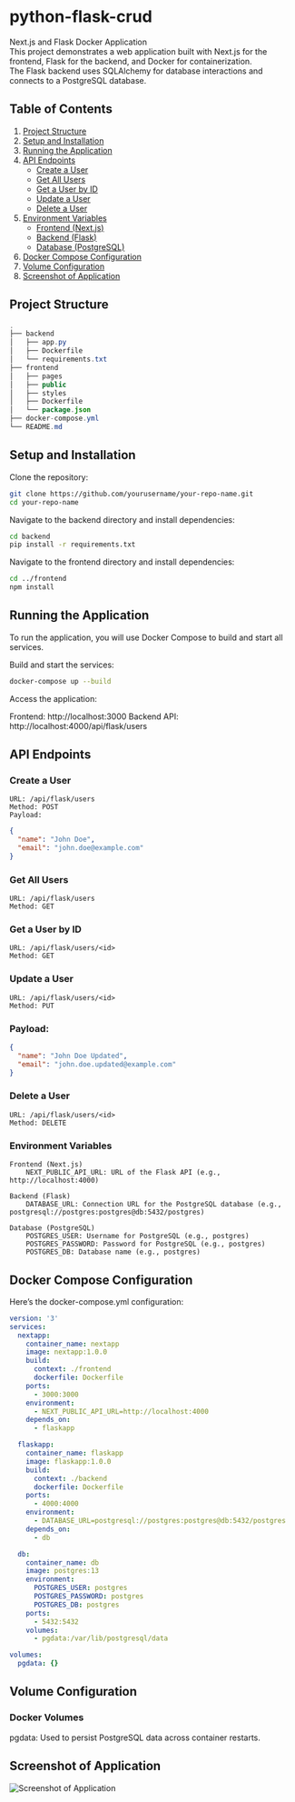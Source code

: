 # python-flask-crud
Next.js and Flask Docker Application \
This project demonstrates a web application built with Next.js for the frontend, Flask for the backend, and Docker for containerization. \
The Flask backend uses SQLAlchemy for database interactions and connects to a PostgreSQL database.

## Table of Contents
1. [Project Structure](#project-structure)
2. [Setup and Installation](#setup-and-installation)
3. [Running the Application](#running-the-application)
4. [API Endpoints](#api-endpoints)
    - [Create a User](#create-a-user)
    - [Get All Users](#get-all-users)
    - [Get a User by ID](#get-a-user-by-id)
    - [Update a User](#update-a-user)
    - [Delete a User](#delete-a-user)
5. [Environment Variables](#environment-variables)
    - [Frontend (Next.js)](#frontend-nextjs)
    - [Backend (Flask)](#backend-flask)
    - [Database (PostgreSQL)](#database-postgresql)
6. [Docker Compose Configuration](#docker-compose-configuration)
7. [Volume Configuration](#volume-configuration)
8. [Screenshot of Application](#screenshot-of-application)

## Project Structure
```java
.
├── backend
│   ├── app.py
│   ├── Dockerfile
│   └── requirements.txt
├── frontend
│   ├── pages
│   ├── public
│   ├── styles
│   ├── Dockerfile
│   └── package.json
├── docker-compose.yml
└── README.md
```

## Setup and Installation
Clone the repository:

```bash
git clone https://github.com/yourusername/your-repo-name.git
cd your-repo-name
```

Navigate to the backend directory and install dependencies:

```bash
cd backend
pip install -r requirements.txt
```
Navigate to the frontend directory and install dependencies:

```bash
cd ../frontend
npm install
```

## Running the Application
To run the application, you will use Docker Compose to build and start all services.

Build and start the services:

```bash
docker-compose up --build
```
Access the application:

Frontend: http://localhost:3000
Backend API: http://localhost:4000/api/flask/users

## API Endpoints

### Create a User
    URL: /api/flask/users
    Method: POST
    Payload:

```json
{
  "name": "John Doe",
  "email": "john.doe@example.com"
}
```

### Get All Users
    URL: /api/flask/users
    Method: GET

### Get a User by ID
    URL: /api/flask/users/<id>
    Method: GET

### Update a User
    URL: /api/flask/users/<id>
    Method: PUT

### Payload:

```json
{
  "name": "John Doe Updated",
  "email": "john.doe.updated@example.com"
}
```

### Delete a User
    URL: /api/flask/users/<id>
    Method: DELETE
    
### Environment Variables
    Frontend (Next.js)
        NEXT_PUBLIC_API_URL: URL of the Flask API (e.g., http://localhost:4000)
    
    Backend (Flask)
        DATABASE_URL: Connection URL for the PostgreSQL database (e.g., postgresql://postgres:postgres@db:5432/postgres)
    
    Database (PostgreSQL)
        POSTGRES_USER: Username for PostgreSQL (e.g., postgres)
        POSTGRES_PASSWORD: Password for PostgreSQL (e.g., postgres)
        POSTGRES_DB: Database name (e.g., postgres)

## Docker Compose Configuration
Here’s the docker-compose.yml configuration:

```yaml
version: '3'
services:
  nextapp:
    container_name: nextapp
    image: nextapp:1.0.0
    build:
      context: ./frontend
      dockerfile: Dockerfile
    ports:
      - 3000:3000
    environment:
      - NEXT_PUBLIC_API_URL=http://localhost:4000
    depends_on:
      - flaskapp

  flaskapp:
    container_name: flaskapp
    image: flaskapp:1.0.0
    build:
      context: ./backend
      dockerfile: Dockerfile
    ports:
      - 4000:4000
    environment:
      - DATABASE_URL=postgresql://postgres:postgres@db:5432/postgres
    depends_on:
      - db

  db:
    container_name: db
    image: postgres:13
    environment:
      POSTGRES_USER: postgres
      POSTGRES_PASSWORD: postgres
      POSTGRES_DB: postgres
    ports:
      - 5432:5432
    volumes:
      - pgdata:/var/lib/postgresql/data

volumes:
  pgdata: {}
```
## Volume Configuration
### Docker Volumes
pgdata: Used to persist PostgreSQL data across container restarts.

## Screenshot of Application
![Screenshot of Application](./screenshot.png)
